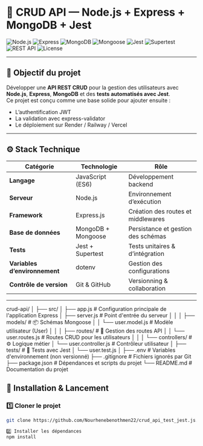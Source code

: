 # 🧩 CRUD API — Node.js + Express + MongoDB + Jest

![Node.js](https://img.shields.io/badge/Node.js-v20.0.0-green?logo=node.js)
![Express](https://img.shields.io/badge/Express.js-Framework-black?logo=express)
![MongoDB](https://img.shields.io/badge/MongoDB-Database-brightgreen?logo=mongodb)
![Mongoose](https://img.shields.io/badge/Mongoose-ODM-red?logo=mongoose)
![Jest](https://img.shields.io/badge/Jest-Testing%20Framework-orange?logo=jest)
![Supertest](https://img.shields.io/badge/Supertest-Integration-blue)
![REST API](https://img.shields.io/badge/API-REST-blueviolet)
![License](https://img.shields.io/badge/license-MIT-yellow)

---

## 🧠 Objectif du projet

Développer une **API REST CRUD** pour la gestion des utilisateurs avec **Node.js**, **Express**, **MongoDB** et des **tests automatisés avec Jest**.  
Ce projet est conçu comme une base solide pour ajouter ensuite :
- L’authentification JWT
- La validation avec express-validator
- Le déploiement sur Render / Railway / Vercel

---

## ⚙️ Stack Technique

| Catégorie | Technologie | Rôle |
|------------|--------------|------|
| **Langage** | JavaScript (ES6) | Développement backend |
| **Serveur** | Node.js | Environnement d’exécution |
| **Framework** | Express.js | Création des routes et middlewares |
| **Base de données** | MongoDB + Mongoose | Persistance et gestion des schémas |
| **Tests** | Jest + Supertest | Tests unitaires & d’intégration |
| **Variables d’environnement** | dotenv | Gestion des configurations |
| **Contrôle de version** | Git & GitHub | Versionning & collaboration |

---

crud-api/
│
├── src/
│ ├── app.js # Configuration principale de l'application Express
│ ├── server.js # Point d'entrée du serveur
│ │
│ ├── models/ # 📦 Schémas Mongoose
│ │ └── user.model.js # Modèle utilisateur (User)
│ │
│ ├── routes/ # 🧭 Gestion des routes API
│ │ └── user.routes.js # Routes CRUD pour les utilisateurs
│ │
│ └── controllers/ # ⚙️ Logique métier
│ └── user.controller.js # Contrôleur utilisateur
│
├── tests/ # 🧪 Tests avec Jest
│ └── user.test.js
│
├── .env # Variables d'environnement (non versionné)
├── .gitignore # Fichiers ignorés par Git
├── package.json # Dépendances et scripts du projet
└── README.md # Documentation du projet


## 🚀 Installation & Lancement

### 1️⃣ Cloner le projet
```bash
git clone https://github.com/Nourhenebenothmen22/crud_api_test_jest.js.git

2️⃣ Installer les dépendances
npm install


